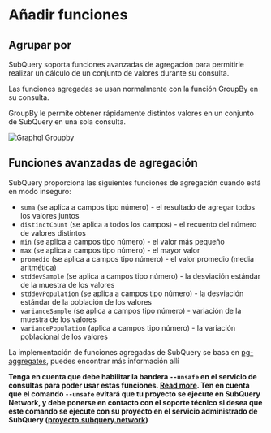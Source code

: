 # Añadir funciones

## Agrupar por

SubQuery soporta funciones avanzadas de agregación para permitirle realizar un cálculo de un conjunto de valores durante su consulta.

Las funciones agregadas se usan normalmente con la función GroupBy en su consulta.

GroupBy le permite obtener rápidamente distintos valores en un conjunto de SubQuery en una sola consulta.

![Graphql Groupby](/assets/img/graphql_aggregation.png)

## Funciones avanzadas de agregación

SubQuery proporciona las siguientes funciones de agregación cuando está en modo inseguro:

- `suma` (se aplica a campos tipo número) - el resultado de agregar todos los valores juntos
- `distinctCount` (se aplica a todos los campos) - el recuento del número de valores distintos
- `min` (se aplica a campos tipo número) - el valor más pequeño
- `max` (se aplica a campos tipo número) - el mayor valor
- `promedio` (se aplica a campos tipo número) - el valor promedio (media aritmética)
- `stddevSample` (se aplica a campos tipo número) - la desviación estándar de la muestra de los valores
- `stddevPopulation` (se aplica a campos tipo número) - la desviación estándar de la población de los valores
- `varianceSample` (se aplica a campos tipo número) - variación de la muestra de los valores
- `variancePopulation` (aplica a campos tipo número) - la variación poblacional de los valores

La implementación de funciones agregadas de SubQuery se basa en [pg-aggregates](https://github.com/graphile/pg-aggregates), puedes encontrar más información allí

**Tenga en cuenta que debe habilitar la bandera `--unsafe` en el servicio de consultas para poder usar estas funciones. [Read more](./references.md#unsafe-2). Ten en cuenta que el comando `--unsafe` evitará que tu proyecto se ejecute en SubQuery Network, y debe ponerse en contacto con el soporte técnico si desea que este comando se ejecute con su proyecto en el servicio administrado de SubQuery ([proyecto.subquery.network](https://project.subquery.network))**

